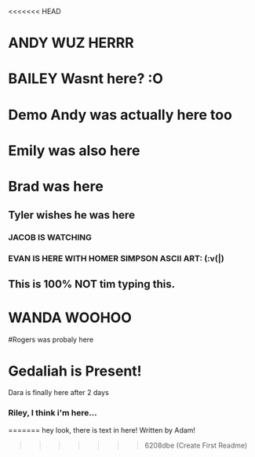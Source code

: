 <<<<<<< HEAD
# ANDY WUZ HERRR
# BAILEY Wasnt here? :O
# Demo Andy was actually here too
# Emily was also here
# Brad was here
## Tyler wishes he was here
### JACOB IS WATCHING
### EVAN IS HERE WITH HOMER SIMPSON ASCII ART: (:v(|)
## This is 100% NOT tim typing this.
# WANDA WOOHOO
#Rogers was probaly here
# Gedaliah is Present!
Dara is finally here after 2 days
### Riley, I think i'm here...
=======
hey look, there is text in here! Written by Adam!
>>>>>>> 6208dbe (Create First Readme)
